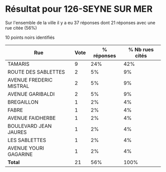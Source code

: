 # Résultat pour 126-SEYNE SUR MER

Sur l'ensemble de la ville il y a eu 37 réponses dont 21 réponses avec une rue citée (56%)

10 points noirs identifiés

| Rue | Vote | % réponses | % Nb rues cités|
|-----|------|------------|----------------|
| TAMARIS | 9 | 24% | 42%|
| ROUTE DES SABLETTES | 2 | 5% | 9%|
| AVENUE FREDERIC MISTRAL | 2 | 5% | 9%|
| AVENUE GARIBALDI | 2 | 5% | 9%|
| BREGAILLON | 1 | 2% | 4%|
| FABRE | 1 | 2% | 4%|
| AVENUE FAIDHERBE | 1 | 2% | 4%|
| BOULEVARD JEAN JAURES | 1 | 2% | 4%|
| LES SABLETTES | 1 | 2% | 4%|
| AVENUE YOURI GAGARINE | 1 | 2% | 4%|
| **Total** | 21 | 56% | 100%|
